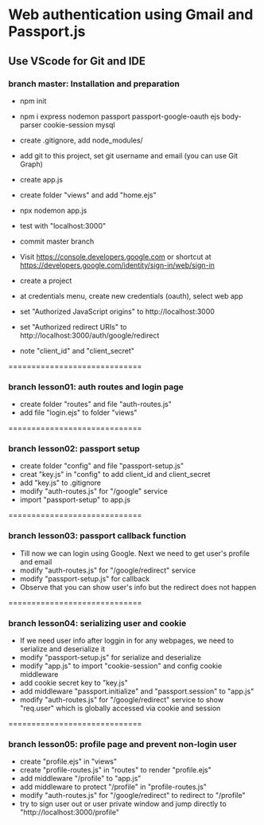 # Web authentication using Gmail and Passport.js
## Use VScode for Git and IDE

### branch master: Installation and preparation
* npm init
* npm i express nodemon passport passport-google-oauth ejs body-parser cookie-session mysql
* create .gitignore, add node_modules/
* add git to this project, set git username and email (you can use Git Graph)
* create app.js
* create folder "views" and add "home.ejs"
* npx nodemon app.js
* test with "localhost:3000"
* commit master branch

* Visit https://console.developers.google.com or shortcut at https://developers.google.com/identity/sign-in/web/sign-in
* create a project
* at credentials menu, create new credentials (oauth), select web app
* set "Authorized JavaScript origins" to http://localhost:3000 
* set "Authorized redirect URIs" to http://localhost:3000/auth/google/redirect
* note "client_id" and "client_secret"

=============================
### branch lesson01: auth routes and login page
* create folder "routes" and file "auth-routes.js"
* add file "login.ejs" to folder "views"

=============================
### branch lesson02: passport setup
* create folder "config" and file "passport-setup.js"
* creat "key.js" in "config" to add client_id and client_secret
* add "key.js" to .gitignore
* modify "auth-routes.js" for "/google" service
* import "passport-setup" to app.js

=============================
### branch lesson03: passport callback function
* Till now we can login using Google. Next we need to get user's profile and email
* modify "auth-routes.js" for "/google/redirect" service
* modify "passport-setup.js" for callback
* Observe that you can show user's info but the redirect does not happen

=============================
### branch lesson04: serializing user and cookie
* If we need user info after loggin in for any webpages, we need to serialize and deserialize it
* modify "passport-setup.js" for serialize and deserialize
* modify "app.js" to import "cookie-session" and config cookie middleware
* add cookie secret key to "key.js"
* add middleware "passport.initialize" and "passport.session" to "app.js"
* modify "auth-routes.js" for "/google/redirect" service to show "req.user" which is globally accessed via cookie and session

=============================
### branch lesson05: profile page and prevent non-login user
* create "profile.ejs" in "views"
* create "profile-routes.js" in "routes" to render "profile.ejs"
* add middleware "/profile" to "app.js"
* add middleware to protect "/profile" in "profile-routes.js"
* modify "auth-routes.js" for "/google/redirect" to redirect to "/profile"
* try to sign user out or user private window and jump directly to "http://localhost:3000/profile"
